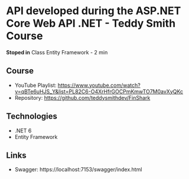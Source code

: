 # API developed during the ASP.NET Core Web API .NET - Teddy Smith Course

**Stoped in** Class Entity Framework - 2 min

## Course

- YouTube Playlist: https://www.youtube.com/watch?v=qBTe6uHJS_Y&list=PL82C6-O4XrHfrGOCPmKmwTO7M0avXyQKc
- Repository: https://github.com/teddysmithdev/FinShark

## Technologies

- .NET 6
- Entity Framework

## Links

- Swagger: https://localhost:7153/swagger/index.html